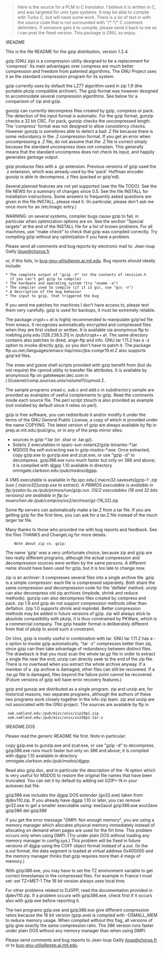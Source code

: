> Here is the source for a PLM to C translator. I believe it is written in C, and was targeted for unix type systems. It may be able to compile with Turbo C, but will need some work. There is a lot of text in with the source code that is not surrounded with "/* */" C comment delimiters. If someone gets it to compile, please send it back to me so I can post the fixed version. This package is GNU, so enjoy.

\README

This is the file README for the gzip distribution, version 1.2.4.

gzip (GNU zip) is a compression utility designed to be a replacement
for 'compress'. Its main advantages over compress are much better
compression and freedom from patented algorithms.  The GNU Project
uses it as the standard compression program for its system.

gzip currently uses by default the LZ77 algorithm used in zip 1.9 (the
portable pkzip compatible archiver). The gzip format was however
designed to accommodate several compression algorithms. See below
for a comparison of zip and gzip.

gunzip can currently decompress files created by gzip, compress or
pack. The detection of the input format is automatic.  For the
gzip format, gunzip checks a 32 bit CRC. For pack, gunzip checks the
uncompressed length.  The 'compress' format was not designed to allow
consistency checks. However gunzip is sometimes able to detect a bad
.Z file because there is some redundancy in the .Z compression format.
If you get an error when uncompressing a .Z file, do not assume that
the .Z file is correct simply because the standard uncompress does not
complain.  This generally means that the standard uncompress does not
check its input, and happily generates garbage output.

gzip produces files with a .gz extension. Previous versions of gzip
used the .z extension, which was already used by the 'pack'
Huffman encoder. gunzip is able to decompress .z files (packed
or gzip'ed).

Several planned features are not yet supported (see the file TODO).
See the file NEWS for a summary of changes since 0.5.  See the file
INSTALL for installation instructions. Some answers to frequently
asked questions are given in the file INSTALL, please read it. (In
particular, please don't ask me once more for an /etc/magic entry.)

WARNING: on several systems, compiler bugs cause gzip to fail, in
particular when optimization options are on.  See the section "Special
targets" at the end of the INSTALL file for a list of known problems.
For all machines, use "make check" to check that gzip was compiled
correctly.  Try compiling gzip without any optimization if you have a
problem.

Please send all comments and bug reports by electronic mail to:
   Jean-loup Gailly <jloup@chorus.fr>

or, if this fails, to bug-gnu-utils@prep.ai.mit.edu.
Bug reports should ideally include:

    * The complete output of "gzip -V" (or the contents of revision.h
      if you can't get gzip to compile)
    * The hardware and operating system (try "uname -a")
    * The compiler used to compile (if it is gcc, use "gcc -v")
    * A description of the bug behavior
    * The input to gzip, that triggered the bug

If you send me patches for machines I don't have access to, please test them
very carefully. gzip is used for backups, it must be extremely reliable.

The package crypt++.el is highly recommended to manipulate gzip'ed
file from emacs. It recognizes automatically encrypted and compressed
files when they are first visited or written. It is available via
anonymous ftp to roebling.poly.edu [128.238.5.31] in /pub/crypt++.el.
The same directory contains also patches to dired, ange-ftp and info.
GNU tar 1.11.2 has a -z option to invoke directly gzip, so you don't have to
patch it. The package ftp.uu.net:/languages/emacs-lisp/misc/jka-compr19.el.Z
also supports gzip'ed files.

The znew and gzexe shell scripts provided with gzip benefit from
(but do not require) the cpmod utility to transfer file attributes.
It is available by anonymous ftp on gatekeeper.dec.com in
/.0/usenet/comp.sources.unix/volume11/cpmod.Z.

The sample programs zread.c, sub.c and add.c in subdirectory sample
are provided as examples of useful complements to gzip. Read the
comments inside each source file.  The perl script ztouch is also
provided as example (not installed by default since it relies on perl).


gzip is free software, you can redistribute it and/or modify it under
the terms of the GNU General Public License, a copy of which is
provided under the name COPYING. The latest version of gzip are always
available by ftp in prep.ai.mit.edu:/pub/gnu, or in any of the prep
mirror sites:

- sources in gzip-*.tar (or .shar or .tar.gz).
- Solaris 2 executables in sparc-sun-solaris2/gzip-binaries-*.tar
- MSDOS lha self-extracting exe in gzip-msdos-*.exe. Once extracted,
  copy gzip.exe to gunzip.exe and zcat.exe, or use "gzip -d" to decompress.
  gzip386.exe runs much faster but only on 386 and above; it is compiled with
  djgpp 1.10 available in directory omnigate.clarkson.edu:/pub/msdos/djgpp.

A VMS executable is available in ftp.spc.edu:[.macro32.savesets]gzip-1-*.zip
(use [.macro32]unzip.exe to extract). A PRIMOS executable is available
in ftp.lysator.liu.se:/pub/primos/run/gzip.run.
OS/2 executables (16 and 32 bits versions) are available in
ftp.tu-muenchen.de:/pub/comp/os/os2/archiver/gz*-[16,32].zip

Some ftp servers can automatically make a tar.Z from a tar file. If
you are getting gzip for the first time, you can ask for a tar.Z file
instead of the much larger tar file.

Many thanks to those who provided me with bug reports and feedback.
See the files THANKS and ChangeLog for more details.


		Note about zip vs. gzip:

The name 'gzip' was a very unfortunate choice, because zip and gzip
are two really different programs, although the actual compression and
decompression sources were written by the same persons. A different
name should have been used for gzip, but it is too late to change now.

zip is an archiver: it compresses several files into a single archive
file. gzip is a simple compressor: each file is compressed separately.
Both share the same compression and decompression code for the
'deflate' method.  unzip can also decompress old zip archives
(implode, shrink and reduce methods). gunzip can also decompress files
created by compress and pack. zip 1.9 and gzip do not support
compression methods other than deflation. (zip 1.0 supports shrink and
implode). Better compression methods may be added in future versions
of gzip. zip will always stick to absolute compatibility with pkzip,
it is thus constrained by PKWare, which is a commercial company.  The
gzip header format is deliberately different from that of pkzip to
avoid such a constraint.

On Unix, gzip is mostly useful in combination with tar. GNU tar
1.11.2 has a -z option to invoke gzip automatically.  "tar -z"
compresses better than zip, since gzip can then take advantage of
redundancy between distinct files. The drawback is that you must
scan the whole tar.gz file in order to extract a single file near
the end; unzip can directly seek to the end of the zip file. There
is no overhead when you extract the whole archive anyway.
If a member of a .zip archive is damaged, other files can still
be recovered. If a .tar.gz file is damaged, files beyond the failure
point cannot be recovered. (Future versions of gzip will have
error recovery features.)

gzip and gunzip are distributed as a single program. zip and unzip
are, for historical reasons, two separate programs, although the
authors of these two programs work closely together in the info-zip
team. zip and unzip are not associated with the GNU project.
The sources are available by ftp in

	 oak.oakland.edu:/pub/misc/unix/zip19p1.zip
	 oak.oakland.edu:/pub/misc/unix/unz50p1.tar-z

	 
	 
\README.DOS

Please read the generic README file first. Note in particular:

  copy gzip.exe to gunzip.exe and zcat.exe, or use "gzip -d" to decompress.
  gzip386.exe runs much faster but only on 386 and above; it is compiled with
  djgpp 1.10 available in directory omnigate.clarkson.edu:/pub/msdos/djgpp.

Read also gzip.doc, and in particular the description of the -N option
which is very useful for MSDOS to restore the original file names that
have been truncated. You can set it by default by adding
    set GZIP=-N
in your autoexec.bat file.

gzip386.exe includes the djgpp DOS extender (go32.exe) taken from
djdev110.zip. If you already have djgpp 1.10 or later, you can remove
go32.exe to get a smaller executable using:
    exe2aout gzip386.exe
    aout2exe gzip386
    del gzip386

If you get the error message "DMPI: Not enough memory", you are using a
memory manager which allocates physical memory immediately instead of
allocating on demand when pages are used for the firt time. This problem
occurs only when using DMPI. (Try under plain DOS without loading any memory
manager in config.sys.) This problem will be fixed in future versions of
djgpp using the COFF object format instead of a.out. (In the a.out format,
the data segment is loaded at virtual address 0x400000 and the memory manager
thinks that gzip requires more than 4 megs of memory.)

With gzip386.exe, you may have to set the TZ environment variable to
get correct timestamps in the compressed files. For example in France
I must set:
   set TZ=MET-1
The 16 bit version always uses local time.

For other problems related to DJGPP, read the documentation provided
in djdev110.zip. If a problem occurs with gzip386.exe, check first
if it occurs also with gzip.exe before reporting it.

The two programs gzip.exe and gzip386.exe give different compression ratios
because the 16 bit version (gzip.exe) is compiled with -DSMALL_MEM to
reduce memory usage. When compiled without this flag, all versions of
gzip give exactly the same compression ratio. The 386 version runs faster
under plain DOS without any memory manager than when using DMPI.

Please send comments and bug reports to Jean-loup Gailly <jloup@chorus.fr>
or to bug-gnu-utils@prep.ai.mit.edu.
